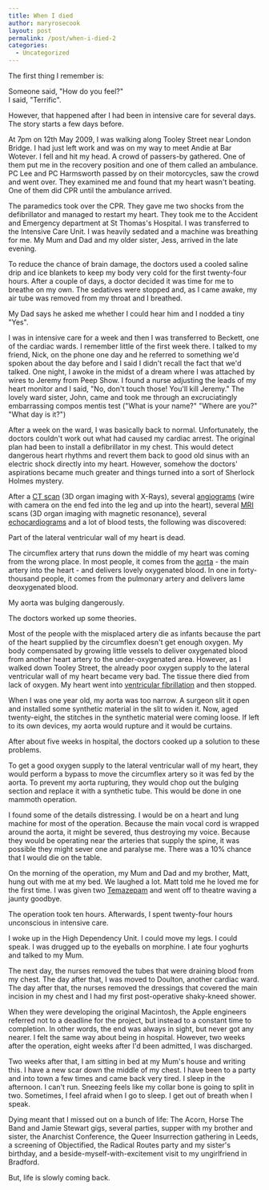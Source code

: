```yaml
---
title: When I died
author: maryrosecook
layout: post
permalink: /post/when-i-died-2
categories:
  - Uncategorized
---
```

The first thing I remember is:

Someone said, "How do you feel?"  
I said, "Terrific".

However, that happened after I had been in intensive care for several days. The story starts a few days before.

At 7pm on 12th May 2009, I was walking along Tooley Street near London Bridge. I had just left work and was on my way to meet Andie at Bar Wotever. I fell and hit my head. A crowd of passers-by gathered. One of them put me in the recovery position and one of them called an ambulance. PC Lee and PC Harmsworth passed by on their motorcycles, saw the crowd and went over. They examined me and found that my heart wasn't beating. One of them did CPR until the ambulance arrived.

The paramedics took over the CPR. They gave me two shocks from the defibrillator and managed to restart my heart. They took me to the Accident and Emergency department at St Thomas's Hospital. I was transferred to the Intensive Care Unit. I was heavily sedated and a machine was breathing for me. My Mum and Dad and my older sister, Jess, arrived in the late evening.

To reduce the chance of brain damage, the doctors used a cooled saline drip and ice blankets to keep my body very cold for the first twenty-four hours. After a couple of days, a doctor decided it was time for me to breathe on my own. The sedatives were stopped and, as I came awake, my air tube was removed from my throat and I breathed.

My Dad says he asked me whether I could hear him and I nodded a tiny "Yes".

I was in intensive care for a week and then I was transferred to Beckett, one of the cardiac wards. I remember little of the first week there. I talked to my friend, Nick, on the phone one day and he referred to something we'd spoken about the day before and I said I didn't recall the fact that we'd talked. One night, I awoke in the midst of a dream where I was attached by wires to Jeremy from Peep Show. I found a nurse adjusting the leads of my heart monitor and I said, "No, don't touch those! You'll kill Jeremy." The lovely ward sister, John, came and took me through an excruciatingly embarrassing compos mentis test ("What is your name?" "Where are you?" "What day is it?")

After a week on the ward, I was basically back to normal. Unfortunately, the doctors couldn't work out what had caused my cardiac arrest. The original plan had been to install a defibrillator in my chest. This would detect dangerous heart rhythms and revert them back to good old sinus with an electric shock directly into my heart. However, somehow the doctors' aspirations became much greater and things turned into a sort of Sherlock Holmes mystery.

After a [CT scan][1] (3D organ imaging with X-Rays), several [angiograms]() (wire with camera on the end fed into the leg and up into the heart), several [MRI][2] scans (3D organ imaging with magnetic resonance), several [echocardiograms][3] and a lot of blood tests, the following was discovered:

Part of the lateral ventricular wall of my heart is dead.

The circumflex artery that runs down the middle of my heart was coming from the wrong place. In most people, it comes from the [aorta][4] - the main artery into the heart - and delivers lovely oxygenated blood. In one in forty-thousand people, it comes from the pulmonary artery and delivers lame deoxygenated blood.

My aorta was bulging dangerously. 

The doctors worked up some theories.

Most of the people with the misplaced artery die as infants because the part of the heart supplied by the circumflex doesn't get enough oxygen. My body compensated by growing little vessels to deliver oxygenated blood from another heart artery to the under-oxygenated area. However, as I walked down Tooley Street, the already poor oxygen supply to the lateral ventricular wall of my heart became very bad. The tissue there died from lack of oxygen. My heart went into [ventricular fibrillation][5] and then stopped.

When I was one year old, my aorta was too narrow. A surgeon slit it open and installed some synthetic material in the slit to widen it. Now, aged twenty-eight, the stitches in the synthetic material were coming loose. If left to its own devices, my aorta would rupture and it would be curtains.

After about five weeks in hospital, the doctors cooked up a solution to these problems.

To get a good oxygen supply to the lateral ventricular wall of my heart, they would perform a bypass to move the circumflex artery so it was fed by the aorta. To prevent my aorta rupturing, they would chop out the bulging section and replace it with a synthetic tube. This would be done in one mammoth operation.

I found some of the details distressing. I would be on a heart and lung machine for most of the operation. Because the main vocal cord is wrapped around the aorta, it might be severed, thus destroying my voice. Because they would be operating near the arteries that supply the spine, it was possible they might sever one and paralyse me. There was a 10% chance that I would die on the table.

On the morning of the operation, my Mum and Dad and my brother, Matt, hung out with me at my bed. We laughed a lot. Matt told me he loved me for the first time. I was given two [Temazepam][6] and went off to theatre waving a jaunty goodbye.

The operation took ten hours. Afterwards, I spent twenty-four hours unconscious in intensive care.

I woke up in the High Dependency Unit. I could move my legs. I could speak. I was drugged up to the eyeballs on morphine. I ate four yoghurts and talked to my Mum.

The next day, the nurses removed the tubes that were draining blood from my chest. The day after that, I was moved to Doulton, another cardiac ward. The day after that, the nurses removed the dressings that covered the main incision in my chest and I had my first post-operative shaky-kneed shower.

When they were developing the original Macintosh, the Apple engineers referred not to a deadline for the project, but instead to a constant time to completion. In other words, the end was always in sight, but never got any nearer. I felt the same way about being in hospital. However, two weeks after the operation, eight weeks after I'd been admitted, I was discharged.

Two weeks after that, I am sitting in bed at my Mum's house and writing this. I have a new scar down the middle of my chest. I have been to a party and into town a few times and came back very tired. I sleep in the afternoon. I can't run. Sneezing feels like my collar bone is going to split in two. Sometimes, I feel afraid when I go to sleep. I get out of breath when I speak.

Dying meant that I missed out on a bunch of life: The Acorn, Horse The Band and Jamie Stewart gigs, several parties, supper with my brother and sister, the Anarchist Conference, the Queer Insurrection gathering in Leeds, a screening of Objectified, the Radical Routes party and my sister's birthday, and a beside-myself-with-excitement visit to my ungirlfriend in Bradford.

But, life is slowly coming back.

 [1]: http://en.wikipedia.org/wiki/Computed_tomography
 [2]: http://en.wikipedia.org/wiki/Magnetic_resonance_imaging
 [3]: http://en.wikipedia.org/wiki/Echocardiography
 [4]: http://en.wikipedia.org/wiki/Aorta
 [5]: http://en.wikipedia.org/wiki/Ventricular_fibrillation
 [6]: http://en.wikipedia.org/wiki/Temazepam